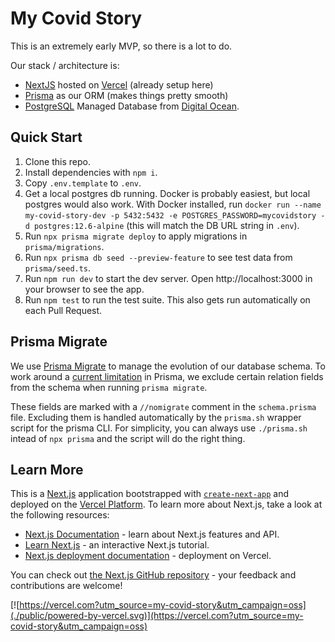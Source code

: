 # My Covid Story

This is an extremely early MVP, so there is a lot to do.

Our stack / architecture is:

- [NextJS](https://next.js.org/) hosted on [Vercel](https://vercel.com) (already setup here)
- [Prisma](https://prisma.io) as our ORM (makes things pretty smooth)
- [PostgreSQL](https://www.postgresql.org/) Managed Database from [Digital Ocean](https://www.digitalocean.com/).

## Quick Start

1. Clone this repo.
1. Install dependencies with `npm i`.
1. Copy `.env.template` to `.env`.
1. Get a local postgres db running.
   Docker is probably easiest, but local postgres would also work.
   With Docker installed, run `docker run --name my-covid-story-dev -p 5432:5432 -e POSTGRES_PASSWORD=mycovidstory -d postgres:12.6-alpine` (this will match the DB URL string in `.env`).
1. Run `npx prisma migrate deploy` to apply migrations in `prisma/migrations`.
1. Run `npx prisma db seed --preview-feature` to see test data from `prisma/seed.ts`.
1. Run `npm run dev` to start the dev server.
   Open http://localhost:3000 in your browser to see the app.
1. Run `npm test` to run the test suite.
   This also gets run automatically on each Pull Request.

## Prisma Migrate

We use [Prisma Migrate](https://www.prisma.io/docs/concepts/components/prisma-migrate) to manage the evolution of our database schema.
To work around a [current limitation](https://github.com/prisma/prisma/issues/7351) in Prisma, we exclude certain relation fields from the schema when running `prisma migrate`.

These fields are marked with a `//nomigrate` comment in the `schema.prisma` file.
Excluding them is handled automatically by the `prisma.sh` wrapper script for the prisma CLI.
For simplicity, you can always use `./prisma.sh` intead of `npx prisma` and the script will do the right thing.

## Learn More

This is a [Next.js](https://nextjs.org/) application bootstrapped with [`create-next-app`](https://github.com/vercel/next.js/tree/canary/packages/create-next-app) and deployed on the [Vercel Platform](https://vercel.com/).
To learn more about Next.js, take a look at the following resources:

- [Next.js Documentation](https://nextjs.org/docs) - learn about Next.js features and API.
- [Learn Next.js](https://nextjs.org/learn) - an interactive Next.js tutorial.
- [Next.js deployment documentation](https://nextjs.org/docs/deployment) - deployment on Vercel.

You can check out [the Next.js GitHub repository](https://github.com/vercel/next.js/) - your feedback and contributions are welcome!

[![https://vercel.com?utm_source=my-covid-story&utm_campaign=oss](./public/powered-by-vercel.svg)](https://vercel.com?utm_source=my-covid-story&utm_campaign=oss)
